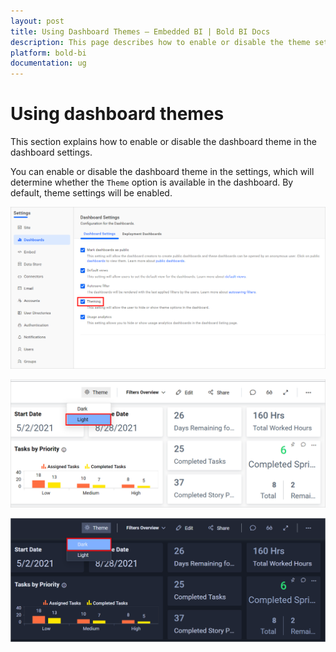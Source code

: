 ```yaml
---
layout: post
title: Using Dashboard Themes – Embedded BI | Bold BI Docs
description: This page describes how to enable or disable the theme setting option across your dashboards deployed in your Bold BI site.
platform: bold-bi
documentation: ug
---
```


# Using dashboard themes

This section explains how to enable or disable the dashboard theme in the dashboard settings.

You can enable or disable the dashboard theme in the settings, which will determine whether the `Theme` option is available in the dashboard. By default, theme settings will be enabled.

![Theming](/static/assets/site-administration/images/theming.png#width=60%)

![Default Theme](/static/assets/site-administration/images/light-theming.png#width=50%)

![Dark Theme](/static/assets/site-administration/images/dark-theming.png#width=50%)